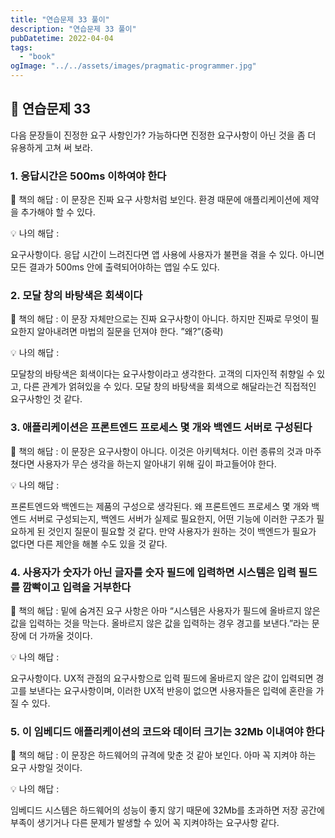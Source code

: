 ```yaml
---
title: "연습문제 33 풀이"
description: "연습문제 33 풀이"
pubDatetime: 2022-04-04
tags:
  - "book"
ogImage: "../../assets/images/pragmatic-programmer.jpg"
---
```


## 📌 연습문제 33

다음 문장들이 진정한 요구 사항인가? 가능하다면 진정한 요구사항이 아닌 것을 좀 더 유용하게 고쳐 써 보라.

### 1. 응답시간은 500ms 이하여야 한다

📖 책의 해답 : 이 문장은 진짜 요구 사항처럼 보인다. 환경 때문에 애플리케이션에 제약을 추가해야 할 수 있다.

💡 나의 해답 :

요구사항이다. 응답 시간이 느려진다면 앱 사용에 사용자가 불편을 겪을 수 있다. 아니면 모든 결과가 500ms 안에 출력되어야하는 앱일 수도 있다.

### 2. 모달 창의 바탕색은 회색이다

📖 책의 해답 : 이 문장 자체만으로는 진짜 요구사항이 아니다. 하지만 진짜로 무엇이 필요한지 알아내려면 마법의 질문을 던져야 한다. ”왜?”(중략)

💡 나의 해답 :

모달창의 바탕색은 회색이다는 요구사항이라고 생각한다. 고객의 디자인적 취향일 수 있고, 다른 관계가 얽혀있을 수 있다. 모달 창의 바탕색을 회색으로 해달라는건 직접적인 요구사항인 것 같다.

### 3. 애플리케이션은 프론트엔드 프로세스 몇 개와 백엔드 서버로 구성된다

📖 책의 해답 : 이 문장은 요구사항이 아니다. 이것은 아키텍처다. 이런 종류의 것과 마주쳤다면 사용자가 무슨 생각을 하는지 알아내기 위해 깊이 파고들어야 한다.

💡 나의 해답 :

프론트엔드와 백엔드는 제품의 구성으로 생각된다. 왜 프론트엔드 프로세스 몇 개와 백엔드 서버로 구성되는지, 백엔드 서버가 실제로 필요한지, 어떤 기능에 이러한 구조가 필요하게 된 것인지 질문이 필요할 것 같다. 만약 사용자가 원하는 것이 백엔드가 필요가 없다면 다른 제안을 해볼 수도 있을 것 같다.

### 4. 사용자가 숫자가 아닌 글자를 숫자 필드에 입력하면 시스템은 입력 필드를 깜빡이고 입력을 거부한다

📖 책의 해답 : 밑에 숨겨진 요구 사항은 아마 “시스템은 사용자가 필드에 올바르지 않은 값을 입력하는 것을 막는다. 올바르지 않은 값을 입력하는 경우 경고를 보낸다.”라는 문장에 더 가까울 것이다.

💡 나의 해답 :

요구사항이다. UX적 관점의 요구사항으로 입력 필드에 올바르지 않은 값이 입력되면 경고를 보낸다는 요구사항이며, 이러한 UX적 반응이 없으면 사용자들은 입력에 혼란을 가질 수 있다.

### 5. 이 임베디드 애플리케이션의 코드와 데이터 크기는 32Mb 이내여야 한다

📖 책의 해답 : 이 문장은 하드웨어의 규격에 맞춘 것 같아 보인다. 아마 꼭 지켜야 하는 요구 사항일 것이다.

💡 나의 해답 :

임베디드 시스템은 하드웨어의 성능이 좋지 않기 때문에 32Mb를 초과하면 저장 공간에 부족이 생기거나 다른 문제가 발생할 수 있어 꼭 지켜야하는 요구사항 같다.
